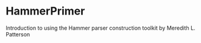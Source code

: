 HammerPrimer
============

Introduction to using the Hammer parser construction toolkit by Meredith L. Patterson
